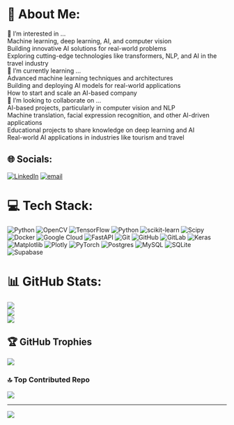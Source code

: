 # 💫 About Me:
👀 I’m interested in ...<br>Machine learning, deep learning, AI, and computer vision<br>Building innovative AI solutions for real-world problems<br>Exploring cutting-edge technologies like transformers, NLP, and AI in the travel industry<br>🌱 I’m currently learning ...<br>Advanced machine learning techniques and architectures<br>Building and deploying AI models for real-world applications<br>How to start and scale an AI-based company<br>💞️ I’m looking to collaborate on ...<br>AI-based projects, particularly in computer vision and NLP<br>Machine translation, facial expression recognition, and other AI-driven applications<br>Educational projects to share knowledge on deep learning and AI<br>Real-world AI applications in industries like tourism and travel


## 🌐 Socials:
[![LinkedIn](https://img.shields.io/badge/LinkedIn-%230077B5.svg?logo=linkedin&logoColor=white)](https://linkedin.com/in/https://www.linkedin.com/in/innovatorprince/) [![email](https://img.shields.io/badge/Email-D14836?logo=gmail&logoColor=white)](mailto:prince13142004@gmail.com) 

# 💻 Tech Stack:
![Python](https://img.shields.io/badge/python-3670A0?style=plastic&logo=python&logoColor=ffdd54) ![OpenCV](https://img.shields.io/badge/opencv-%23white.svg?style=plastic&logo=opencv&logoColor=white) ![TensorFlow](https://img.shields.io/badge/TensorFlow-%23FF6F00.svg?style=plastic&logo=TensorFlow&logoColor=white) ![Python](https://img.shields.io/badge/python-3670A0?style=plastic&logo=python&logoColor=ffdd54) ![scikit-learn](https://img.shields.io/badge/scikit--learn-%23F7931E.svg?style=plastic&logo=scikit-learn&logoColor=white) ![Scipy](https://img.shields.io/badge/SciPy-%230C55A5.svg?style=plastic&logo=scipy&logoColor=%white) ![Docker](https://img.shields.io/badge/docker-%230db7ed.svg?style=plastic&logo=docker&logoColor=white) ![Google Cloud](https://img.shields.io/badge/GoogleCloud-%234285F4.svg?style=plastic&logo=google-cloud&logoColor=white) ![FastAPI](https://img.shields.io/badge/FastAPI-005571?style=plastic&logo=fastapi) ![Git](https://img.shields.io/badge/git-%23F05033.svg?style=plastic&logo=git&logoColor=white) ![GitHub](https://img.shields.io/badge/github-%23121011.svg?style=plastic&logo=github&logoColor=white) ![GitLab](https://img.shields.io/badge/gitlab-%23181717.svg?style=plastic&logo=gitlab&logoColor=white) ![Keras](https://img.shields.io/badge/Keras-%23D00000.svg?style=plastic&logo=Keras&logoColor=white) ![Matplotlib](https://img.shields.io/badge/Matplotlib-%23ffffff.svg?style=plastic&logo=Matplotlib&logoColor=black) ![Plotly](https://img.shields.io/badge/Plotly-%233F4F75.svg?style=plastic&logo=plotly&logoColor=white) ![PyTorch](https://img.shields.io/badge/PyTorch-%23EE4C2C.svg?style=plastic&logo=PyTorch&logoColor=white) ![Postgres](https://img.shields.io/badge/postgres-%23316192.svg?style=plastic&logo=postgresql&logoColor=white) ![MySQL](https://img.shields.io/badge/mysql-4479A1.svg?style=plastic&logo=mysql&logoColor=white) ![SQLite](https://img.shields.io/badge/sqlite-%2307405e.svg?style=plastic&logo=sqlite&logoColor=white) ![Supabase](https://img.shields.io/badge/Supabase-3ECF8E?style=plastic&logo=supabase&logoColor=white)
# 📊 GitHub Stats:
![](https://github-readme-stats.vercel.app/api?username=Prince1314-patel&theme=neon&hide_border=false&include_all_commits=true&count_private=true)<br/>
![](https://nirzak-streak-stats.vercel.app/?user=Prince1314-patel&theme=neon&hide_border=false)<br/>
![](https://github-readme-stats.vercel.app/api/top-langs/?username=Prince1314-patel&theme=neon&hide_border=false&include_all_commits=true&count_private=true&layout=compact)

## 🏆 GitHub Trophies
![](https://github-profile-trophy.vercel.app/?username=Prince1314-patel&theme=radical&no-frame=false&no-bg=true&margin-w=4)


### 🔝 Top Contributed Repo
![](https://github-contributor-stats.vercel.app/api?username=Prince1314-patel&limit=5&theme=dark&combine_all_yearly_contributions=true)

---
[![](https://visitcount.itsvg.in/api?id=Prince1314-patel&icon=0&color=0)](https://visitcount.itsvg.in)

<!-- Proudly created with GPRM ( https://gprm.itsvg.in ) -->
